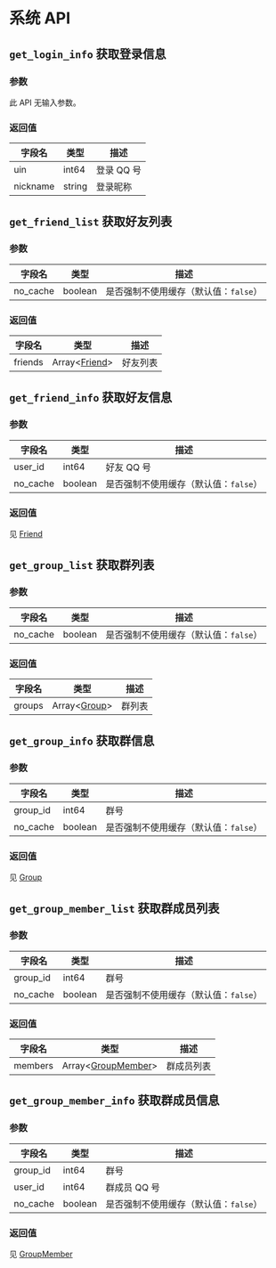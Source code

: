 # 系统 API

## `get_login_info` 获取登录信息

### 参数

此 API 无输入参数。
### 返回值

| 字段名 | 类型 | 描述 |
| --- | --- | --- |
| uin | int64 | 登录 QQ 号 |
| nickname | string | 登录昵称 |

## `get_friend_list` 获取好友列表

### 参数

| 字段名 | 类型 | 描述 |
| --- | --- | --- |
| no_cache | boolean | 是否强制不使用缓存（默认值：`false`） |

### 返回值

| 字段名 | 类型 | 描述 |
| --- | --- | --- |
| friends | Array<[Friend](../struct/Friend.md)> | 好友列表 |

## `get_friend_info` 获取好友信息

### 参数

| 字段名 | 类型 | 描述 |
| --- | --- | --- |
| user_id | int64 | 好友 QQ 号 |
| no_cache | boolean | 是否强制不使用缓存（默认值：`false`） |

### 返回值

见 [Friend](../struct/Friend.md)

## `get_group_list` 获取群列表

### 参数

| 字段名 | 类型 | 描述 |
| --- | --- | --- |
| no_cache | boolean | 是否强制不使用缓存（默认值：`false`） |

### 返回值

| 字段名 | 类型 | 描述 |
| --- | --- | --- |
| groups | Array<[Group](../struct/Group.md)> | 群列表 |

## `get_group_info` 获取群信息

### 参数

| 字段名 | 类型 | 描述 |
| --- | --- | --- |
| group_id | int64 | 群号 |
| no_cache | boolean | 是否强制不使用缓存（默认值：`false`） |

### 返回值

见 [Group](../struct/Group.md)

## `get_group_member_list` 获取群成员列表

### 参数

| 字段名 | 类型 | 描述 |
| --- | --- | --- |
| group_id | int64 | 群号 |
| no_cache | boolean | 是否强制不使用缓存（默认值：`false`） |

### 返回值

| 字段名 | 类型 | 描述 |
| --- | --- | --- |
| members | Array<[GroupMember](../struct/GroupMember.md)> | 群成员列表 |

## `get_group_member_info` 获取群成员信息

### 参数

| 字段名 | 类型 | 描述 |
| --- | --- | --- |
| group_id | int64 | 群号 |
| user_id | int64 | 群成员 QQ 号 |
| no_cache | boolean | 是否强制不使用缓存（默认值：`false`） |

### 返回值

见 [GroupMember](../struct/GroupMember.md)

